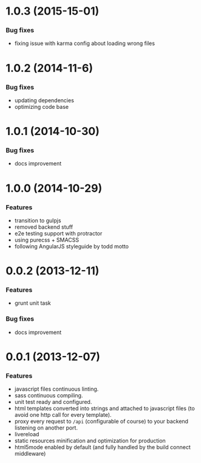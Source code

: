 # 1.0.3 (2015-15-01)

### Bug fixes

* fixing issue with karma config about loading wrong files

# 1.0.2 (2014-11-6)

### Bug fixes

* updating dependencies
* optimizing code base

# 1.0.1 (2014-10-30)

### Bug fixes

* docs improvement

# 1.0.0 (2014-10-29)

### Features

* transition to gulpjs
* removed backend stuff
* e2e testing support with protractor
* using purecss + SMACSS
* following AngularJS styleguide by todd motto

# 0.0.2 (2013-12-11)

### Features

* grunt unit task

### Bug fixes

* docs improvement


# 0.0.1 (2013-12-07)

### Features

* javascript files continuous linting.
* sass continuous compiling.
* unit test ready and configured.
* html templates converted into strings and attached to javascript files (to avoid one http call for every template).
* proxy every request to `/api` (configurable of course) to your backend listening on another port.
* livereload
* static resources minification and optimization for production
* html5mode enabled by default (and fully handled by the build connect middleware)
